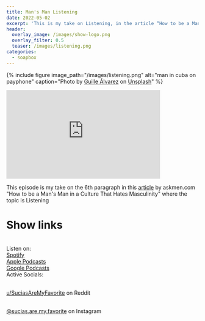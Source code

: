 ```yaml
---
title: Man's Man Listening
date: 2022-05-02
excerpt: 'This is my take on Listening, in the article “How to be a Man’s Man in a Culture That Hates Masculinity” by askmen.com'
header:
  overlay_image: /images/show-logo.png
  overlay_filter: 0.5
  teaser: /images/listening.png
categories: 
  - soapbox
---
```

{% include figure image_path="/images/listening.png" alt="man in cuba on payphone" caption="Photo by <a href='https://unsplash.com/@guillealvarez?utm_source=unsplash&utm_medium=referral&utm_content=creditCopyText'>Guille Álvarez</a> on <a href='https://unsplash.com/s/photos/man-payphone?utm_source=unsplash&utm_medium=referral&utm_content=creditCopyText'>Unsplash</a>" %}

<iframe src='https://open.spotify.com/embed/episode/6ftgk0SB3BeFGD8n7vzxZW' width='80%' height='232' frameborder='0' allowtransparency='true' allow='encrypted-media'></iframe>

This episode is my take on the 6th paragraph in this [article](https://www.askmen.com/man_skills/essential/how-to-be-a-man-s-man-in-a-culture-that-hates-masculinity.html) by askmen.com "How to be a Man's Man in a Culture That Hates Masculinity" where the topic is Listening

# Show links

<br> Listen on:
<br> [Spotify](https://open.spotify.com/show/3XjoipCU3QzeIaQAAQpBdW)  <a href='https://open.spotify.com/show/3XjoipCU3QzeIaQAAQpBdW'><i class='fab fa-spotify'></i></a>
<br> [Apple Podcasts](https://podcasts.apple.com/us/podcast/sucias/id1548173787) <a href='https://podcasts.apple.com/us/podcast/sucias/id1548173787'> <i class='fas fa-podcast'></i></a>
<br> [Google Podcasts](https://podcasts.google.com/feed/aHR0cHM6Ly9hbmNob3IuZm0vcy80MjI0YzYzYy9wb2RjYXN0L3Jzcw)  <a href='https://podcasts.google.com/feed/aHR0cHM6Ly9hbmNob3IuZm0vcy80MjI0YzYzYy9wb2RjYXN0L3Jzcw'><i class='fab fa-google-play'></i></a>
<br> Active Socials:

<br> [u/SuciasAreMyFavorite](https://reddit.com/u/suciasaremyfavorite/submitted) on Reddit <a href='https://reddit.com/u/suciasaremyfavorite/submitted'><i class='fab fa-reddit'></i></a>

<br> [@sucias.are.my.favorite](https://instagram.com/sucias.pod) on Instagram  <a href='https://www.instagram.com/sucias.pod'><i class='fab fa-instagram'></i></a>
